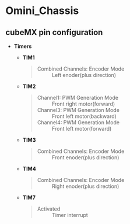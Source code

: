 # Omini_Chassis

## cubeMX pin configuration
* **Timers**
  * **TIM1**
    > <dl>
    >  <dt>Combined Channels: Encoder Mode</dt>
    >  <dd>Left enoder(plus direction)</dd>
    > </dl>
      
  * **TIM2**
    > <dl>
    >  <dt>Channel1: PWM Generation Mode</dt>
    >  <dd>Front right motor(forward)</dd>
    >
    >  <dt>Channel3: PWM Generation Mode</dt>
    >  <dd>Front left motor(backward)</dd>
    >
    >  <dt>Channel4: PWM Generation Mode</dt>
    >  <dd>Front left motor(forward)</dd>
    > </dl>
    
  * **TIM3**
    > <dl>
    >  <dt>Combined Channels: Encoder Mode</dt>
    >  <dd>Front enoder(plus direction)</dd>
    > </dl>
    
  * **TIM4**
    > <dl>
    >  <dt>Combined Channels: Encoder Mode</dt>
    >  <dd>Right enoder(plus direction)</dd>
    > </dl>
      
  * **TIM7**
    > <dl>
    >  <dt>Activated</dt>
    >  <dd>Timer interrupt</dd>
    > </dl>
